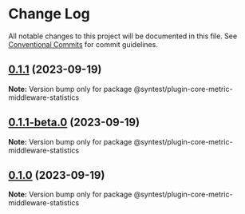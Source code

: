 # Change Log

All notable changes to this project will be documented in this file.
See [Conventional Commits](https://conventionalcommits.org) for commit guidelines.

## [0.1.1](https://github.com/syntest-framework/syntest-core/compare/@syntest/plugin-core-metric-middleware-statistics@0.1.1-beta.0...@syntest/plugin-core-metric-middleware-statistics@0.1.1) (2023-09-19)

**Note:** Version bump only for package @syntest/plugin-core-metric-middleware-statistics

## [0.1.1-beta.0](https://github.com/syntest-framework/syntest-core/compare/@syntest/plugin-core-metric-middleware-statistics@0.1.0-beta.2...@syntest/plugin-core-metric-middleware-statistics@0.1.1-beta.0) (2023-09-19)

**Note:** Version bump only for package @syntest/plugin-core-metric-middleware-statistics

## [0.1.0](https://github.com/syntest-framework/syntest-core/compare/@syntest/plugin-core-metric-middleware-statistics@0.1.0-beta.2...@syntest/plugin-core-metric-middleware-statistics@0.1.0) (2023-09-19)

**Note:** Version bump only for package @syntest/plugin-core-metric-middleware-statistics
